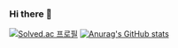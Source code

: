 ### Hi there 👋


[![Solved.ac 프로필](http://mazassumnida.wtf/api/v2/generate_badge?boj=jilpoom)](https://solved.ac/jilpoom)
[![Anurag's GitHub stats](https://github-readme-stats.vercel.app/api?username=jilpoom)](https://github.com/anuraghazra/github-readme-stats)

<!--
**jilpoom/jilpoom** is a ✨ _special_ ✨ repository because its `README.md` (this file) appears on your GitHub profile.

Here are some ideas to get you started:

- 🔭 I’m currently working on ...
- 🌱 I’m currently learning ...
- 👯 I’m looking to collaborate on ...
- 🤔 I’m looking for help with ...
- 💬 Ask me about ...
- 📫 How to reach me: ...
- 😄 Pronouns: ...
- ⚡ Fun fact: ...
-->
